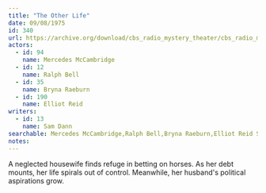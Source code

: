 ```yaml
---
title: "The Other Life"
date: 09/08/1975
id: 340
url: https://archive.org/download/cbs_radio_mystery_theater/cbs_radio_mystery_theater-0301-0350.zip/cbs_radio_mystery_theater-0301-0350%2Fcbsrmt_0340_the_other_life.mp3
actors:  
  - id: 94
    name: Mercedes McCambridge  
  - id: 12
    name: Ralph Bell  
  - id: 35
    name: Bryna Raeburn  
  - id: 190
    name: Elliot Reid
writers:  
  - id: 13
    name: Sam Dann
searchable: Mercedes McCambridge,Ralph Bell,Bryna Raeburn,Elliot Reid Sam Dann
notes:  
---
```

A neglected housewife finds refuge in betting on horses. As her debt mounts, her life spirals out of control. Meanwhile, her husband's political aspirations grow.